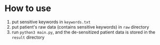 How to use
==========
1. put sensitive keywords in `keywords.txt`
2. put patient's raw data (contains sensitive keywords) in `raw` directory
3. run `python3 main.py`, and the de-sensitized patient data is stored in the `result` directory